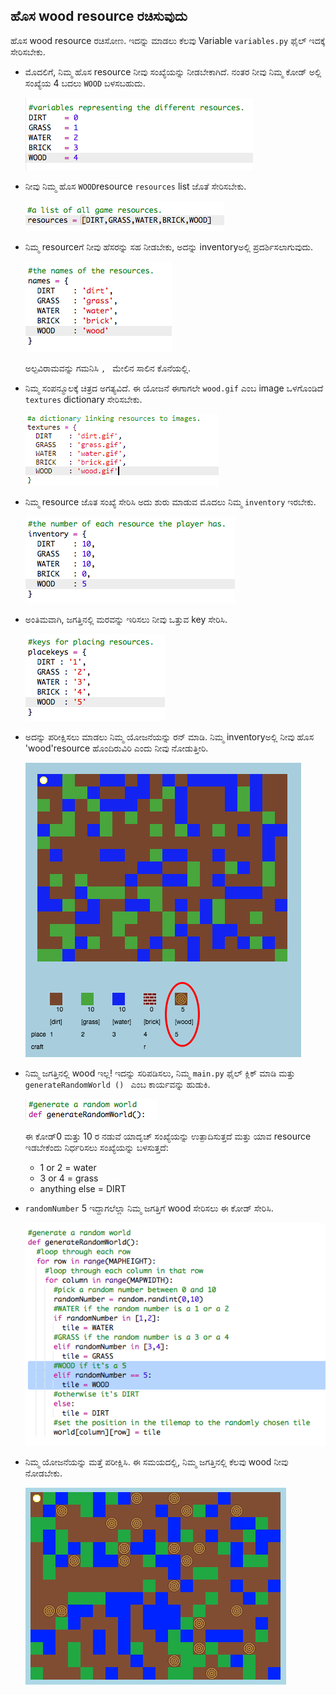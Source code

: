 ## ಹೊಸ wood resource ರಚಿಸುವುದು

ಹೊಸ wood resource ರಚಿಸೋಣ. ಇದನ್ನು ಮಾಡಲು ಕೆಲವು Variable `variables.py` ಫೈಲ್ ಇದಕ್ಕೆ ಸೇರಿಸಬೇಕು.

+ ಮೊದಲಿಗೆ, ನಿಮ್ಮ ಹೊಸ resource ನೀವು ಸಂಖ್ಯೆಯನ್ನು ನೀಡಬೇಕಾಗಿದೆ. ನಂತರ ನೀವು ನಿಮ್ಮ ಕೋಡ್ ಅಲ್ಲಿ ಸಂಖ್ಯೆಯ 4 ಬದಲು `WOOD` ಬಳಸಬಹುದು.
    
    ![ಸ್ಕ್ರೀನ್‍ಶಾಟ್](images/craft-wood-const.png)

+ ನೀವು ನಿಮ್ಮ ಹೊಸ `WOOD`resource `resources` list ಜೊತೆ ಸೇರಿಸಬೇಕು.
    
    ![ಸ್ಕ್ರೀನ್‍ಶಾಟ್](images/craft-wood-resources.png)

+ ನಿಮ್ಮ resourceಗೆ ನೀವು ಹೆಸರನ್ನು ಸಹ ನೀಡಬೇಕು, ಅದನ್ನು inventoryಅಲ್ಲಿ ಪ್ರದರ್ಶಿಸಲಾಗುವುದು.
    
    ![ಸ್ಕ್ರೀನ್‍ಶಾಟ್](images/craft-wood-name.png)
    
    ಅಲ್ಪವಿರಾಮವನ್ನು ಗಮನಿಸಿ `, ` ಮೇಲಿನ ಸಾಲಿನ ಕೊನೆಯಲ್ಲಿ.

+ ನಿಮ್ಮ ಸಂಪನ್ಮೂಲಕ್ಕೆ ಚಿತ್ರದ ಅಗತ್ಯವಿದೆ. ಈ ಯೋಜನೆ ಈಗಾಗಲೇ ` wood.gif ` ಎಂಬ image ಒಳಗೊಂಡಿದೆ `textures` dictionary ಸೇರಿಸಬೇಕು.
    
    ![ಸ್ಕ್ರೀನ್‍ಶಾಟ್](images/craft-wood-texture.png)

+ ನಿಮ್ಮ resource ಜೊತ ಸಂಖ್ಯೆ ಸೇರಿಸಿ ಅದು ಶುರು ಮಾಡುವ ಮೊದಲು ನಿಮ್ಮ `inventory` ಇರಬೇಕು.
    
    ![ಸ್ಕ್ರೀನ್‍ಶಾಟ್](images/craft-wood-inventory.png)

+ ಅಂತಿಮವಾಗಿ, ಜಗತ್ತಿನಲ್ಲಿ ಮರವನ್ನು ಇರಿಸಲು ನೀವು ಒತ್ತುವ key ಸೇರಿಸಿ.
    
    ![screenshot](images/craft-wood-placekey.png)

+ ಅದನ್ನು ಪರೀಕ್ಷಿಸಲು ಮಾಡಲು ನಿಮ್ಮ ಯೋಜನೆಯನ್ನು ರನ್ ಮಾಡಿ. ನಿಮ್ಮ inventoryಅಲ್ಲಿ ನೀವು ಹೊಸ 'wood'resource ಹೊಂದಿರುವಿರಿ ಎಂದು ನೀವು ನೋಡುತ್ತೀರಿ.
    
    ![ಸ್ಕ್ರೀನ್‍ಶಾಟ್](images/craft-wood-test.png)

+ ನಿಮ್ಮ ಜಗತ್ತಿನಲ್ಲಿ wood ಇಲ್ಲ! ಇದನ್ನು ಸರಿಪಡಿಸಲು, ನಿಮ್ಮ ` main.py ` ಫೈಲ್ ಕ್ಲಿಕ್ ಮಾಡಿ ಮತ್ತು `generateRandomWorld () ` ಎಂಬ ಕಾರ್ಯವನ್ನು ಹುಡುಕಿ.
    
    ![ಸ್ಕ್ರೀನ್‍ಶಾಟ್](images/craft-wood-random1.png)
    
    ಈ ಕೋಡ್0 ಮತ್ತು 10 ರ ನಡುವೆ ಯಾದೃಚ್ ಸಂಖ್ಯೆಯನ್ನು ಉತ್ಪಾದಿಸುತ್ತದೆ ಮತ್ತು ಯಾವ resource ಇಡಬೇಕೆಂದು ನಿರ್ಧರಿಸಲು ಸಂಖ್ಯೆಯನ್ನು ಬಳಸುತ್ತದೆ:
    
    + 1 or 2 = water
    + 3 or 4 = grass
    + anything else = DIRT

+ `randomNumber` 5 ಇದ್ದಾಗಲೆಲ್ಲಾ ನಿಮ್ಮ ಜಗತ್ತಿಗೆ wood ಸೇರಿಸಲು ಈ ಕೋಡ್ ಸೇರಿಸಿ.
    
    ![ಸ್ಕ್ರೀನ್‍ಶಾಟ್](images/craft-wood-random2.png)

+ ನಿಮ್ಮ ಯೋಜನೆಯನ್ನು ಮತ್ತೆ ಪರೀಕ್ಷಿಸಿ. ಈ ಸಮಯದಲ್ಲಿ, ನಿಮ್ಮ ಜಗತ್ತಿನಲ್ಲಿ ಕೆಲವು wood ನೀವು ನೋಡಬೇಕು.
    
    ![screenshot](images/craft-wood-test2.png)